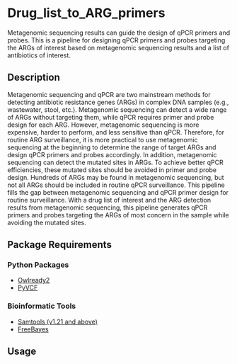 # Drug_list_to_ARG_primers
Metagenomic sequencing results can guide the design of qPCR primers and probes. This is a pipeline for designing qPCR primers and probes targeting the ARGs of interest based on metagenomic sequencing results and a list of antibiotics of interest. 

## Description
Metagenomic sequencing and qPCR are two mainstream methods for detecting antibiotic resistance genes (ARGs) in complex DNA samples (e.g., wastewater, stool, etc.). Metagenomic sequencing can detect a wide range of ARGs without targeting them, while qPCR requires primer and probe design for each ARG. However, metagenomic sequencing is more expensive, harder to perform, and less sensitive than qPCR. Therefore, for routine ARG surveillance, it is more practical to use metagenomic sequencing at the beginning to determine the range of target ARGs and design qPCR primers and probes accordingly. In addition, metagenomic sequencing can detect the mutated sites in ARGs. To achieve better qPCR efficiencies, these mutated sites should be avoided in primer and probe design. Hundreds of ARGs may be found in metagenomic sequencing, but not all ARGs should be included in routine qPCR surveillance. This pipeline fills the gap between metagenomic sequencing and qPCR primer design for routine surveillance. With a drug list of interest and the ARG detection results from metagenomic sequencing, this pipeline generates qPCR primers and probes targeting the ARGs of most concern in the sample while avoiding the mutated sites.

## Package Requirements
### Python Packages  
* [Owlready2](https://github.com/pwin/owlready2)  
* [PyVCF](https://github.com/jamescasbon/PyVCF)  
### Bioinformatic Tools  
* [Samtools (v1.21 and above)](https://www.htslib.org/)  
* [FreeBayes](https://github.com/freebayes/freebayes)  

## Usage
